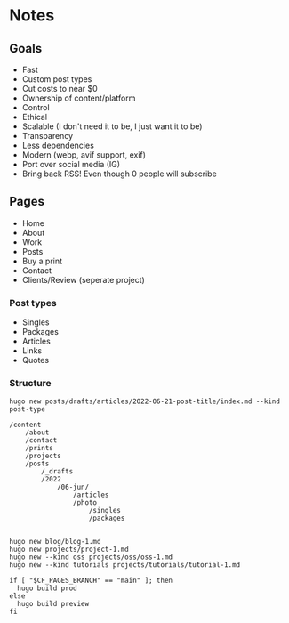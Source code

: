# Notes

## Goals
- Fast
- Custom post types
- Cut costs to near $0
- Ownership of content/platform
- Control
- Ethical
- Scalable (I don't need it to be, I just want it to be)
- Transparency
- Less dependencies
- Modern (webp, avif support, exif)
- Port over social media (IG)
- Bring back RSS! Even though 0 people will subscribe

## Pages
- Home
- About
- Work
- Posts
- Buy a print
- Contact
- Clients/Review (seperate project)

### Post types
- Singles
- Packages
- Articles
- Links
- Quotes

### Structure

`hugo new posts/drafts/articles/2022-06-21-post-title/index.md --kind post-type`

```
/content
    /about
    /contact
    /prints
    /projects
    /posts
        /_drafts
        /2022
            /06-jun/
                /articles
                /photo
                    /singles
                    /packages
            
```

```
hugo new blog/blog-1.md
hugo new projects/project-1.md
hugo new --kind oss projects/oss/oss-1.md
hugo new --kind tutorials projects/tutorials/tutorial-1.md
```

```
if [ "$CF_PAGES_BRANCH" == "main" ]; then
  hugo build prod
else
  hugo build preview
fi
```